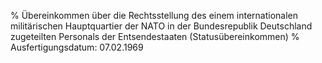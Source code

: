 % Übereinkommen über die Rechtsstellung des einem internationalen militärischen Hauptquartier der NATO in der Bundesrepublik Deutschland zugeteilten Personals der Entsendestaaten  (Statusübereinkommen)
% Ausfertigungsdatum: 07.02.1969
 